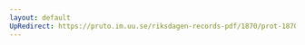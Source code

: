 ```yaml
---
layout: default
UpRedirect: https://pruto.im.uu.se/riksdagen-records-pdf/1870/prot-1870--ak--202/prot-1870--ak--202_003.pdf
---
```


